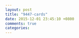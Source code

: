 ```yaml
---
layout: post
title: "9447-cards"
date: 2015-12-01 23:45:10 +0800
comments: true
categories: 
---
```

